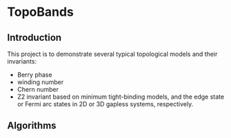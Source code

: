 # TopoBands
## Introduction
This project is to demonstrate several typical topological models and their invariants: 
 - Berry phase
 - winding number
 - Chern number
 - Z2 invariant
 based on minimum tight-binding models, and the edge state or Fermi arc states in 2D or 3D gapless systems, respectively.

## Algorithms
